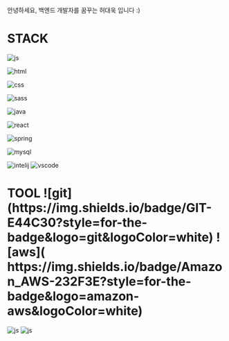 안녕하세요, 백엔드 개발자를 꿈꾸는 허대욱 입니다 :)

<h1>STACK</h1>


![js](https://img.shields.io/badge/JavaScript-F7DF1E?style=for-the-badge&logo=JavaScript&logoColor=white)

![html](https://img.shields.io/badge/HTML5-E34F26?style=for-the-badge&logo=html5&logoColor=white)

![css](https://img.shields.io/badge/CSS3-1572B6?style=for-the-badge&logo=css3&logoColor=white)

![sass](https://img.shields.io/badge/Sass-CC6699?style=for-the-badge&logo=sass&logoColor=white)

![java](https://img.shields.io/badge/Java-ED8B00?style=for-the-badge&logo=openjdk&logoColor=white)

![react](https://img.shields.io/badge/React-20232A?style=for-the-badge&logo=react&logoColor=61DAFB)

![spring](https://img.shields.io/badge/Spring-6DB33F?style=for-the-badge&logo=spring&logoColor=white)

![mysql](https://img.shields.io/badge/MySQL-00000F?style=for-the-badge&logo=mysql&logoColor=white)

![intelij](https://img.shields.io/badge/IntelliJ_IDEA-000000.svg?style=for-the-badge&logo=intellij-idea&logoColor=white)
![vscode](https://img.shields.io/badge/Visual_Studio_Code-0078D4?style=for-the-badge&logo=visual%20studio%20code&logoColor=white)

<h1>
  TOOL
![git](https://img.shields.io/badge/GIT-E44C30?style=for-the-badge&logo=git&logoColor=white)
![aws](	https://img.shields.io/badge/Amazon_AWS-232F3E?style=for-the-badge&logo=amazon-aws&logoColor=white)
</h1>


![js](https://img.shields.io/badge/JavaScript-F7DF1E?style=for-the-badge&logo=JavaScript&logoColor=white)
![js](https://img.shields.io/badge/JavaScript-F7DF1E?style=for-the-badge&logo=JavaScript&logoColor=white)
